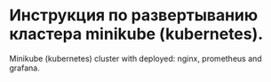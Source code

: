 # Инструкция по развертыванию кластера minikube (kubernetes). 
Minikube (kubernetes) cluster with deployed: nginx, prometheus and grafana.
